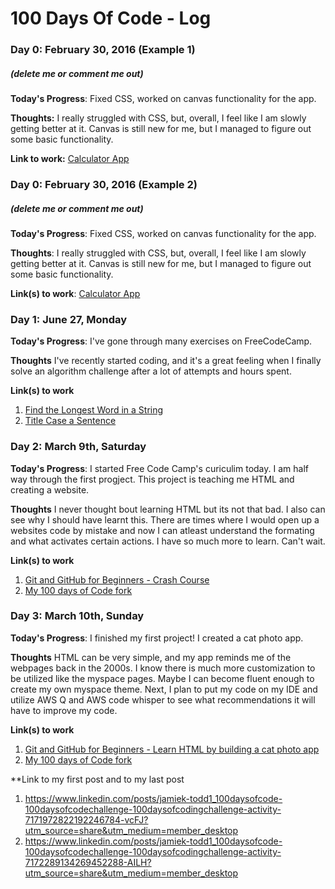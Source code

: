 # 100 Days Of Code - Log

### Day 0: February 30, 2016 (Example 1)
##### (delete me or comment me out)

**Today's Progress**: Fixed CSS, worked on canvas functionality for the app.

**Thoughts:** I really struggled with CSS, but, overall, I feel like I am slowly getting better at it. Canvas is still new for me, but I managed to figure out some basic functionality.

**Link to work:** [Calculator App](http://www.example.com)

### Day 0: February 30, 2016 (Example 2)
##### (delete me or comment me out)

**Today's Progress**: Fixed CSS, worked on canvas functionality for the app.

**Thoughts**: I really struggled with CSS, but, overall, I feel like I am slowly getting better at it. Canvas is still new for me, but I managed to figure out some basic functionality.

**Link(s) to work**: [Calculator App](http://www.example.com)


### Day 1: June 27, Monday

**Today's Progress**: I've gone through many exercises on FreeCodeCamp.

**Thoughts** I've recently started coding, and it's a great feeling when I finally solve an algorithm challenge after a lot of attempts and hours spent.

**Link(s) to work**
1. [Find the Longest Word in a String](https://www.freecodecamp.com/challenges/find-the-longest-word-in-a-string)
2. [Title Case a Sentence](https://www.freecodecamp.com/challenges/title-case-a-sentence)

### Day 2: March 9th, Saturday 

**Today's Progress**: I started Free Code Camp's curiculim today. I am half way through the first progject. This project is teaching me HTML and creating a website. 

**Thoughts** I never thought bout learning HTML but its not that bad. I also can see why I should have learnt this. There are times where I would open up a websites code by mistake and now I can atleast understand the formating and what activates certain actions. I have so much more to learn. Can't wait. 

**Link(s) to work**
1. [Git and GitHub for Beginners - Crash Course](https://www.youtube.com/watch?v=RGOj5yH7evk)
2. [My 100 days of Code fork](https://github.com/Miek00/100-days-of-code)

### Day 3: March 10th, Sunday 

**Today's Progress**: I finished my first project! I created a cat photo app.

**Thoughts** HTML can be very simple, and my app reminds me of the webpages back in the 2000s. I know there is much more customization to be utilized like the myspace pages. Maybe I can become fluent enough to create my own myspace theme. Next, I plan to put my code on my IDE and utilize AWS Q and AWS code whisper to see what recommendations it will have to improve my code.

**Link(s) to work**
1. [Git and GitHub for Beginners - Learn HTML by building a cat photo app](https://www.freecodecamp.org/learn/2022/responsive-web-design/#learn-html-by-building-a-cat-photo-app)
2. [My 100 days of Code fork](https://github.com/Miek00/100-days-of-code)

**Link to my first post and to my last post
1. https://www.linkedin.com/posts/jamiek-todd1_100daysofcode-100daysofcodechallenge-100daysofcodingchallenge-activity-7171972822192246784-vcFJ?utm_source=share&utm_medium=member_desktop
2. https://www.linkedin.com/posts/jamiek-todd1_100daysofcode-100daysofcodechallenge-100daysofcodingchallenge-activity-7172289134269452288-AILH?utm_source=share&utm_medium=member_desktop